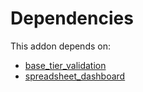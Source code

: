 # Dependencies

This addon depends on:

- [base_tier_validation](https://github.com/bringout/oca-technical)
- [spreadsheet_dashboard](https://github.com/bringout/oca-ocb-report/tree/81d71123550c2c3b634c215ba614cb7229a5c93c/odoo-bringout-oca-ocb-spreadsheet_dashboard)

